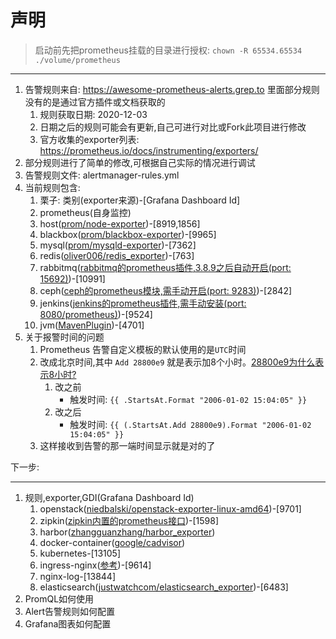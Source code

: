 # 声明

> 启动前先把prometheus挂载的目录进行授权: `chown -R 65534.65534 ./volume/prometheus`

---

1. 告警规则来自: <https://awesome-prometheus-alerts.grep.to> 里面部分规则没有的是通过官方插件或文档获取的
   1. 规则获取日期: 2020-12-03
   2. 日期之后的规则可能会有更新,自己可进行对比或Fork此项目进行修改
   3. 官方收集的exporter列表: <https://prometheus.io/docs/instrumenting/exporters/>
2. 部分规则进行了简单的修改,可根据自己实际的情况进行调试
3. 告警规则文件: alertmanager-rules.yml
4. 当前规则包含:
   1. 栗子: 类别(exporter来源)-[Grafana Dashboard Id]
   2. prometheus(自身监控)
   3. host([prom/node-exporter](https://hub.docker.com/r/prom/node-exporter))-[8919,1856]
   4. blackbox([prom/blackbox-exporter](https://hub.docker.com/r/prom/blackbox-exporter))-[9965]
   5. mysql([prom/mysqld-exporter](https://hub.docker.com/r/prom/mysqld-exporter))-[7362]
   6. redis([oliver006/redis_exporter](https://hub.docker.com/r/oliver006/redis_exporter))-[763]
   7. rabbitmq([rabbitmq的prometheus插件,3.8.9之后自动开启(port: 15692)](https://www.rabbitmq.com/prometheus.html))-[10991]
   8. ceph([ceph的prometheus模块,需手动开启(port: 9283)](https://docs.ceph.com/en/latest/mgr/prometheus/))-[2842]
   9. jenkins([jenkins的prometheus插件,需手动安装(port: 8080/prometheus)](https://plugins.jenkins.io/prometheus/))-[9524]
   10. jvm([MavenPlugin](./docs/jvm.md))-[4701]
5. 关于报警时间的问题
    1. Prometheus 告警自定义模板的默认使用的是`UTC`时间
    2. 改成北京时间,其中 `Add 28800e9`  就是表示加8个小时。[28800e9为什么表示8小时?](https://www.google.com/search?q=28800e9%E4%B8%BA%E4%BB%80%E4%B9%88%E8%A1%A8%E7%A4%BA8%E5%B0%8F%E6%97%B6%3F&oq=28800e9%E4%B8%BA%E4%BB%80%E4%B9%88%E8%A1%A8%E7%A4%BA8%E5%B0%8F%E6%97%B6%3F&aqs=chrome..69i64j69i57.2040j0j1&sourceid=chrome&ie=UTF-8)
        1. 改之前
           - 触发时间: `{{ .StartsAt.Format "2006-01-02 15:04:05" }}`
        2. 改之后
           - 触发时间: `{{ (.StartsAt.Add 28800e9).Format "2006-01-02 15:04:05" }}`
    3. 这样接收到告警的那一端时间显示就是对的了

下一步:

---

1. 规则,exporter,GDI(Grafana Dashboard Id)
   1. openstack([niedbalski/openstack-exporter-linux-amd64](https://quay.io/niedbalski/openstack-exporter-linux-amd64))-[9701]
   2. zipkin([zipkin内置的prometheus接口](https://github.com/le-shi/docker-zipkin))-[1598]
   3. harbor([zhangguanzhang/harbor_exporter](https://hub.docker.com/r/zhangguanzhang/harbor_exporter))
   4. docker-container([google/cadvisor](https://hub.docker.com/r/google/cadvisor))
   5. kubernetes-[13105]
   6. ingress-nginx([参考](https://github.com/kubernetes/ingress-nginx/tree/master/deploy/prometheus))-[9614]
   7. nginx-log-[13844]
   8. elasticsearch([justwatchcom/elasticsearch_exporter](https://github.com/justwatchcom/elasticsearch_exporter))-[6483]
2. PromQL如何使用
3. Alert告警规则如何配置
4. Grafana图表如何配置
